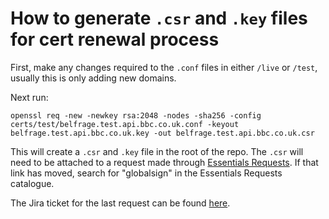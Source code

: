 # How to generate `.csr` and `.key` files for cert renewal process

First, make any changes required to the `.conf` files in either `/live` or `/test`, usually this is only adding new domains.

Next run:

```
openssl req -new -newkey rsa:2048 -nodes -sha256 -config certs/test/belfrage.test.api.bbc.co.uk.conf -keyout belfrage.test.api.bbc.co.uk.key -out belfrage.test.api.bbc.co.uk.csr
```

This will create a `.csr` and `.key` file in the root of the repo. The `.csr` will need to be attached to a request made through [Essentials Requests](https://som-myit.onbmc.com/dwp/app/#/itemprofile/13003). If that link has moved, search for "globalsign" in the Essentials Requests catalogue.

The Jira ticket for the last request can be found [here](https://jira.dev.bbc.co.uk/browse/RESFRAME-4550).